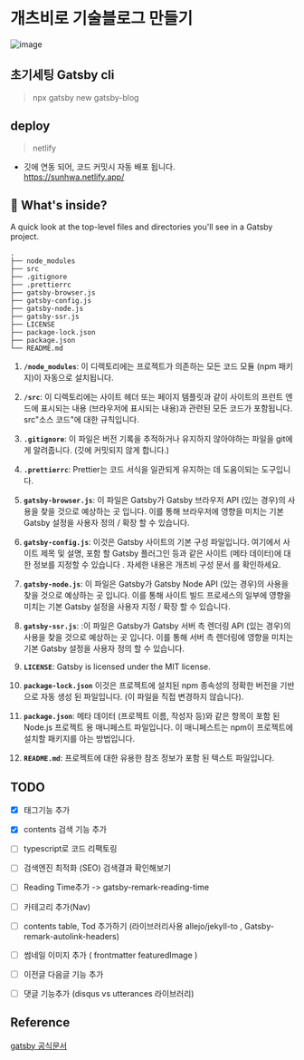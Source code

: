 # 개츠비로 기술블로그 만들기
![image](https://user-images.githubusercontent.com/61695175/124564202-ca38dd00-de7b-11eb-8b9d-4d7e712644ae.png)


## 초기세팅 Gatsby cli
>npx gatsby new gatsby-blog

## deploy
>netlify
* 깃에 연동 되어, 코드 커밋시 자동 배포 됩니다. 
<br/>https://sunhwa.netlify.app/

## 🧐 What's inside?
A quick look at the top-level files and directories you'll see in a Gatsby project.

    .
    ├── node_modules
    ├── src
    ├── .gitignore
    ├── .prettierrc
    ├── gatsby-browser.js
    ├── gatsby-config.js
    ├── gatsby-node.js
    ├── gatsby-ssr.js
    ├── LICENSE
    ├── package-lock.json
    ├── package.json
    └── README.md

1.  **`/node_modules`**: 이 디렉토리에는 프로젝트가 의존하는 모든 코드 모듈 (npm 패키지)이 자동으로 설치됩니다.

2.  **`/src`**: 이 디렉토리에는 사이트 헤더 또는 페이지 템플릿과 같이 사이트의 프런트 엔드에 표시되는 내용 (브라우저에 표시되는 내용)과 관련된 모든 코드가 포함됩니다. src"소스 코드"에 대한 규칙입니다.

3.  **`.gitignore`**: 이 파일은 버전 기록을 추적하거나 유지하지 않아야하는 파일을 git에게 알려줍니다. (깃에 커밋되지 않게 합니다.)

4.  **`.prettierrc`**: Prettier는 코드 서식을 일관되게 유지하는 데 도움이되는 도구입니다.

5.  **`gatsby-browser.js`**: 이 파일은 Gatsby가 Gatsby 브라우저 API (있는 경우)의 사용을 찾을 것으로 예상하는 곳 입니다. 이를 통해 브라우저에 영향을 미치는 기본 Gatsby 설정을 사용자 정의 / 확장 할 수 있습니다.

6.  **`gatsby-config.js`**:  이것은 Gatsby 사이트의 기본 구성 파일입니다. 여기에서 사이트 제목 및 설명, 포함 할 Gatsby 플러그인 등과 같은 사이트 (메타 데이터)에 대한 정보를 지정할 수 있습니다 . 
자세한 내용은 개츠비 구성 문서 를 확인하세요.

7.  **`gatsby-node.js`**: 이 파일은 Gatsby가 Gatsby Node API (있는 경우)의 사용을 찾을 것으로 예상하는 곳 입니다. 이를 통해 사이트 빌드 프로세스의 일부에 영향을 미치는 기본 Gatsby 설정을 사용자 지정 / 확장 할 수 있습니다.

8.  **`gatsby-ssr.js`**: :이 파일은 Gatsby가 Gatsby 서버 측 렌더링 API (있는 경우)의 사용을 찾을 것으로 예상하는 곳 입니다. 이를 통해 서버 측 렌더링에 영향을 미치는 기본 Gatsby 설정을 사용자 정의 할 수 있습니다.

9.  **`LICENSE`**: Gatsby is licensed under the MIT license.

10. **`package-lock.json`** 이것은 프로젝트에 설치된 npm 종속성의 정확한 버전을 기반으로 자동 생성 된 파일입니다. (이 파일을 직접 변경하지 않습니다).

11. **`package.json`**: 메타 데이터 (프로젝트 이름, 작성자 등)와 같은 항목이 포함 된 Node.js 프로젝트 용 매니페스트 파일입니다. 이 매니페스트는 npm이 프로젝트에 설치할 패키지를 아는 방법입니다.

12. **`README.md`**: 프로젝트에 대한 유용한 참조 정보가 포함 된 텍스트 파일입니다.

## TODO
- [x] 태그기능 추가
- [x] contents 검색 기능 추가
- [ ] typescript로 코드 리팩토링
- [ ] 검색엔진 최적화 (SEO) 검색결과 확인해보기
- [ ] Reading Time추가 -> gatsby-remark-reading-time
- [ ] 카테고리 추가(Nav)
- [ ] contents table, Tod 추가하기 (라이브러리사용 allejo/jekyll-to ,
 Gatsby-remark-autolink-headers)
- [ ] 썸네일 이미지 추가 ( frontmatter featuredImage )
- [ ] 이전글 다음글 기능 추가
- [ ] 댓글 기능추가 (disqus vs utterances 라이브러리)
  

## Reference
[gatsby 공식문서](https://www.gatsbyjs.com/starters/?)